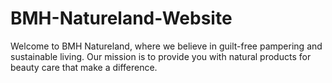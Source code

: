 # BMH-Natureland-Website
Welcome to BMH Natureland, where we believe in guilt-free pampering and sustainable living. Our mission is to provide you with natural products for beauty care that make a difference.
